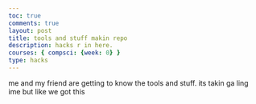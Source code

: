 ```yaml
---
toc: true
comments: true
layout: post
title: tools and stuff makin repo
description: hacks r in here.
courses: { compsci: {week: 0} }
type: hacks
---
```


me and my friend are getting to know the tools and stuff. its takin ga ling ime but like we got this